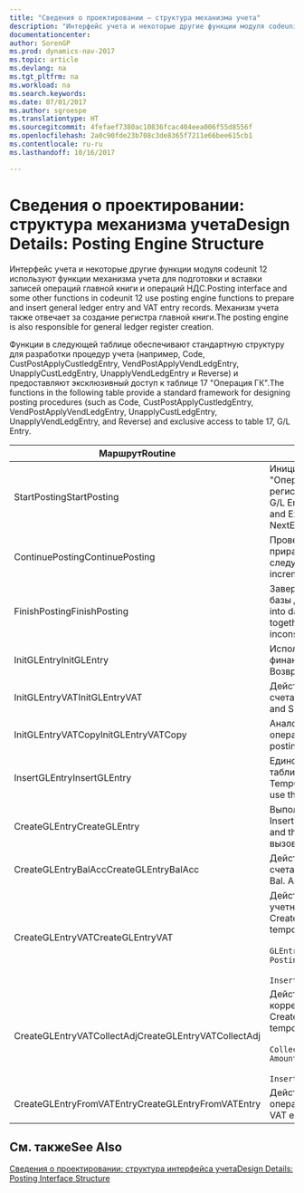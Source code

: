 ```yaml
---
title: "Сведения о проектировании — структура механизма учета"
description: "Интерфейс учета и некоторые другие функции модуля codeunit 12 используют функции механизма учета для подготовки и вставки записей операций главной книги и операций НДС. Механизм учета также отвечает за создание регистра главной книги."
documentationcenter: 
author: SorenGP
ms.prod: dynamics-nav-2017
ms.topic: article
ms.devlang: na
ms.tgt_pltfrm: na
ms.workload: na
ms.search.keywords: 
ms.date: 07/01/2017
ms.author: sgroespe
ms.translationtype: HT
ms.sourcegitcommit: 4fefaef7380ac10836fcac404eea006f55d8556f
ms.openlocfilehash: 2a0c90fde23b708c3de8365f7211e66bee615cb1
ms.contentlocale: ru-ru
ms.lasthandoff: 10/16/2017

---
```

# <a name="design-details-posting-engine-structure"></a><span data-ttu-id="859bc-104">Сведения о проектировании: структура механизма учета</span><span class="sxs-lookup"><span data-stu-id="859bc-104">Design Details: Posting Engine Structure</span></span>
<span data-ttu-id="859bc-105">Интерфейс учета и некоторые другие функции модуля codeunit 12 используют функции механизма учета для подготовки и вставки записей операций главной книги и операций НДС.</span><span class="sxs-lookup"><span data-stu-id="859bc-105">Posting interface and some other functions in codeunit 12 use posting engine functions to prepare and insert general ledger entry and VAT entry records.</span></span> <span data-ttu-id="859bc-106">Механизм учета также отвечает за создание регистра главной книги.</span><span class="sxs-lookup"><span data-stu-id="859bc-106">The posting engine is also responsible for general ledger register creation.</span></span>  
  
 <span data-ttu-id="859bc-107">Функции в следующей таблице обеспечивают стандартную структуру для разработки процедур учета (например, Code, CustPostApplyCustledgEntry, VendPostApplyVendLedgEntry, UnapplyCustLedgEntry, UnapplyVendLedgEntry и Reverse) и предоставляют эксклюзивный доступ к таблице 17 "Операция ГК".</span><span class="sxs-lookup"><span data-stu-id="859bc-107">The functions in the following table provide a standard framework for designing posting procedures (such as Code, CustPostApplyCustledgEntry, VendPostApplyVendLedgEntry, UnapplyCustLedgEntry, UnapplyVendLedgEntry, and Reverse) and exclusive access to table 17, G/L Entry.</span></span>  
  
|<span data-ttu-id="859bc-108">Маршрут</span><span class="sxs-lookup"><span data-stu-id="859bc-108">Routine</span></span>|<span data-ttu-id="859bc-109">Описанием</span><span class="sxs-lookup"><span data-stu-id="859bc-109">Description</span></span>|  
|-------------|---------------------------------------|  
|<span data-ttu-id="859bc-110">StartPosting</span><span class="sxs-lookup"><span data-stu-id="859bc-110">StartPosting</span></span>|<span data-ttu-id="859bc-111">Инициализирует буфер учета TempGLEntryBuf, блокирует таблицы "Операция ГК" и "Операция НДС" и инициализирует учетный период, регистр ГК и валютный курс.</span><span class="sxs-lookup"><span data-stu-id="859bc-111">Initializes posting buffer TempGLEntryBuf, locks G/L Entry and VAT Entry tables, and initializes Accounting Period, G/L Register, and Exchange Rate.</span></span> <span data-ttu-id="859bc-112">Следует вызывать только один раз; значение NextEntryNo равно 0.</span><span class="sxs-lookup"><span data-stu-id="859bc-112">Should be called only once, then NextEntryNo is 0.</span></span>|  
|<span data-ttu-id="859bc-113">ContinuePosting</span><span class="sxs-lookup"><span data-stu-id="859bc-113">ContinuePosting</span></span>|<span data-ttu-id="859bc-114">Проверяет и учитывает нереализованный НДС для предыдущего приращения транзакции NextTransactionNo, а также подготавливает учет следующей строки.</span><span class="sxs-lookup"><span data-stu-id="859bc-114">Checks and posts unrealized VAT for previous transaction increment NextTransactionNo and prepares post of next line.</span></span>|  
|<span data-ttu-id="859bc-115">FinishPosting</span><span class="sxs-lookup"><span data-stu-id="859bc-115">FinishPosting</span></span>|<span data-ttu-id="859bc-116">Завершает учет, вставляя операции ГК из временного буфера в таблицу базы данных.</span><span class="sxs-lookup"><span data-stu-id="859bc-116">Completes posting by inserting G/L entries from temporary buffer into database table.</span></span> <span data-ttu-id="859bc-117">Всегда используется вместе с StartPosting.</span><span class="sxs-lookup"><span data-stu-id="859bc-117">Always used together with StartPosting.</span></span> <span data-ttu-id="859bc-118">Проверяет несогласованности.</span><span class="sxs-lookup"><span data-stu-id="859bc-118">Checks for inconsistencies.</span></span>|  
|<span data-ttu-id="859bc-119">InitGLEntry</span><span class="sxs-lookup"><span data-stu-id="859bc-119">InitGLEntry</span></span>|<span data-ttu-id="859bc-120">Используется для инициализации новой операции ГК для строки финансового журнала.</span><span class="sxs-lookup"><span data-stu-id="859bc-120">Used to initialize new G/L entry for Gen. Jnl Line.</span></span> <span data-ttu-id="859bc-121">Возвращает GLEntry в качестве параметра.</span><span class="sxs-lookup"><span data-stu-id="859bc-121">Returns GLEntry as parameter.</span></span>|  
|<span data-ttu-id="859bc-122">InitGLEntryVAT</span><span class="sxs-lookup"><span data-stu-id="859bc-122">InitGLEntryVAT</span></span>|<span data-ttu-id="859bc-123">Действует аналогично InitGLEntry, но также назначает номер балансового счета и SummarizeVAT.</span><span class="sxs-lookup"><span data-stu-id="859bc-123">Same as InitGLEntry, but also assigns Bal. Account No. and SummarizeVAT.</span></span>|  
|<span data-ttu-id="859bc-124">InitGLEntryVATCopy</span><span class="sxs-lookup"><span data-stu-id="859bc-124">InitGLEntryVATCopy</span></span>|<span data-ttu-id="859bc-125">Аналогично InitGLEntryVAT, но также копирует данные учетных групп из операции НДС до SummarizeVAT.</span><span class="sxs-lookup"><span data-stu-id="859bc-125">Similar to InitGLEntryVAT, but also copies posting groups data from VAT Entry before SummarizeVAT.</span></span>|  
|<span data-ttu-id="859bc-126">InsertGLEntry</span><span class="sxs-lookup"><span data-stu-id="859bc-126">InsertGLEntry</span></span>|<span data-ttu-id="859bc-127">Единственная функция, которая вставляет операцию ГК в глобальную таблицу TempGLEntryBuf.</span><span class="sxs-lookup"><span data-stu-id="859bc-127">The only function that inserts G/L entry into global TempGLEntryBuf table.</span></span> <span data-ttu-id="859bc-128">Всегда используйте эту функцию для вставки.</span><span class="sxs-lookup"><span data-stu-id="859bc-128">Always use this function for insert.</span></span>|  
|<span data-ttu-id="859bc-129">CreateGLEntry</span><span class="sxs-lookup"><span data-stu-id="859bc-129">CreateGLEntry</span></span>|<span data-ttu-id="859bc-130">Выполняет InitGLEntry, присваивает сумму в ДОВ, а затем выполняет InsertGLEntry.</span><span class="sxs-lookup"><span data-stu-id="859bc-130">Performs an InitGLEntry, assigns Additional Currency Amount, and then performs InsertGLEntry.</span></span> <span data-ttu-id="859bc-131">Заменяет несколько строк кода одним вызовом функции.</span><span class="sxs-lookup"><span data-stu-id="859bc-131">Replaces several lines of code with a single function call.</span></span>|  
|<span data-ttu-id="859bc-132">CreateGLEntryBalAcc</span><span class="sxs-lookup"><span data-stu-id="859bc-132">CreateGLEntryBalAcc</span></span>|<span data-ttu-id="859bc-133">Действует аналогично CreateGLEntry, но также назначает тип балансового счета и номер балансового счета.</span><span class="sxs-lookup"><span data-stu-id="859bc-133">Same as CreateGLEntry, but also assigns Bal. Account Type and Bal. Account No.</span></span>|  
|<span data-ttu-id="859bc-134">CreateGLEntryVAT</span><span class="sxs-lookup"><span data-stu-id="859bc-134">CreateGLEntryVAT</span></span>|<span data-ttu-id="859bc-135">Действует аналогично CreateGLEntry, но с дополнительной обработкой учетных групп и сохранением во временном буфере НДС:</span><span class="sxs-lookup"><span data-stu-id="859bc-135">Same as CreateGLEntry, but with additional processing for posting groups and saving to temporary VAT buffer:</span></span><br /><br /> `GLEntry.CopyPostingGroupsFromDtldCVBuf(DtldCVLedgEntryBuf,GenJnlLine."Gen. Posting Type");`<br /><br /> `InsertVATEntriesFromTemp(DtldCVLedgEntryBuf,GLEntry);`|  
|<span data-ttu-id="859bc-136">CreateGLEntryVATCollectAdj</span><span class="sxs-lookup"><span data-stu-id="859bc-136">CreateGLEntryVATCollectAdj</span></span>|<span data-ttu-id="859bc-137">Действует аналогично CreateGLEntry, но с дополнительной коллекций коррекций и сохранением во временном буфере НДС:</span><span class="sxs-lookup"><span data-stu-id="859bc-137">Same as CreateGLEntry, but with additional collection of adjustments and saving to temporary VAT buffer:</span></span><br /><br /> `CollectAdjustment(AdjAmount,GLEntry.Amount,GLEntry."Additional-Currency Amount",OriginalDateSet);`<br /><br /> `InsertVATEntriesFromTemp(DtldCVLedgEntryBuf,GLEntry);`|  
|<span data-ttu-id="859bc-138">CreateGLEntryFromVATEntry</span><span class="sxs-lookup"><span data-stu-id="859bc-138">CreateGLEntryFromVATEntry</span></span>|<span data-ttu-id="859bc-139">Действует аналогично CreateGLEntry, но также копирует учетные группы из операции НДС.</span><span class="sxs-lookup"><span data-stu-id="859bc-139">Same as CreateGLEntry, but also copies posting groups from VAT entry.</span></span>|  
  
## <a name="see-also"></a><span data-ttu-id="859bc-140">См. также</span><span class="sxs-lookup"><span data-stu-id="859bc-140">See Also</span></span>  
 [<span data-ttu-id="859bc-141">Сведения о проектировании: структура интерфейса учета</span><span class="sxs-lookup"><span data-stu-id="859bc-141">Design Details: Posting Interface Structure</span></span>](design-details-posting-interface-structure.md)
